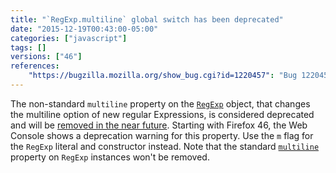 ```yaml
---
title: "`RegExp.multiline` global switch has been deprecated"
date: "2015-12-19T00:43:00-05:00"
categories: ["javascript"]
tags: []
versions: ["46"]
references:
    "https://bugzilla.mozilla.org/show_bug.cgi?id=1220457": "Bug 1220457 - Show deprecation warning for non-standard RegExp.multiline."
---
```

The non-standard `multiline` property on the [`RegExp`](https://developer.mozilla.org/en-US/docs/Web/JavaScript/Reference/Global_Objects/RegExp) object, that changes the multiline option of new regular Expressions, is considered deprecated and will be [removed in the near future](https://www.fxsitecompat.com/en-US/docs/2015/regexp-multiline-global-switch-will-be-removed/). Starting with Firefox 46, the Web Console shows a deprecation warning for this property. Use the `m` flag for the `RegExp` literal and constructor instead. Note that the standard [`multiline`](https://developer.mozilla.org/en-US/docs/Web/JavaScript/Reference/Global_Objects/RegExp/multiline) property on `RegExp` instances won't be removed.
